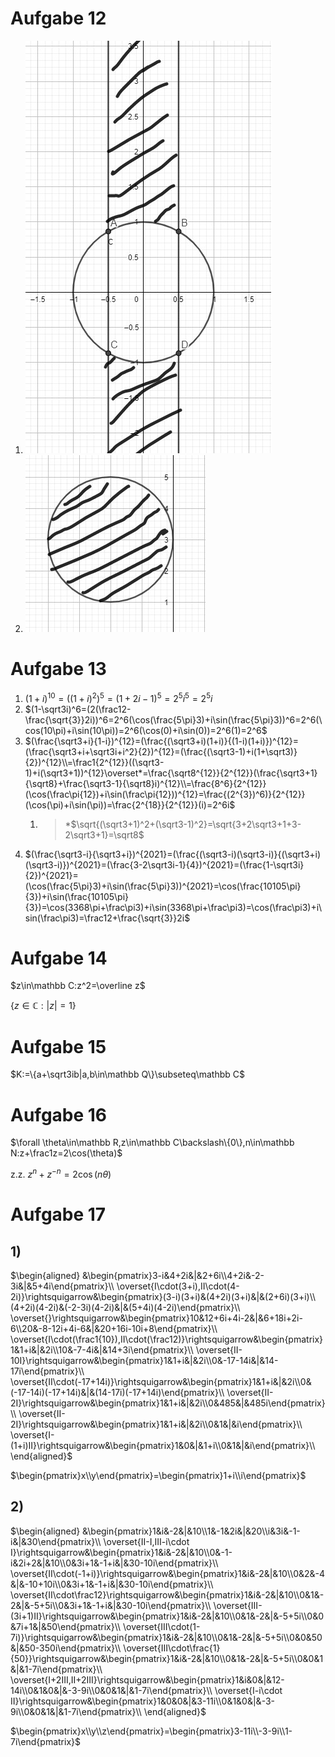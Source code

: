 # Aufgabe 12
1. ![a](./Lina1Blatt3Aufgabe12.jpg)
2. ![a](./Lina1Blatt3Aufgabe12b.jpg)

# Aufgabe 13
1. $(1+i)^{10}=((1+i)^2)^5=(1+2i-1)^5=2^5i^5=2^5i$
2. $(1-\sqrt3i)^6=(2(\frac12-\frac{\sqrt{3}}2i))^6=2^6(\cos(\frac{5\pi}3)+i\sin(\frac{5\pi}3))^6=2^6(\cos(10\pi)+i\sin(10\pi))=2^6(\cos(0)+i\sin(0))=2^6(1)=2^6$
3. $(\frac{\sqrt3+i}{1-i})^{12}=(\frac{(\sqrt3+i)(1+i)}{(1-i)(1+i)})^{12}=(\frac{\sqrt3+i+\sqrt3i+i^2}{2})^{12}=(\frac{(\sqrt3-1)+i(1+\sqrt3)}{2})^{12}\\=\frac1{2^{12}}((\sqrt3-1)+i(\sqrt3+1))^{12}\overset*=\frac{\sqrt8^{12}}{2^{12}}(\frac{\sqrt3+1}{\sqrt8}+\frac{\sqrt3-1}{\sqrt8}i)^{12}\\=\frac{8^6}{2^{12}}(\cos(\frac\pi{12})+i\sin(\frac\pi{12}))^{12}=\frac{(2^{3})^6)}{2^{12}}(\cos(\pi)+i\sin(\pi))=\frac{2^{18}}{2^{12}}(i)=2^6i$
   1. > *$\sqrt{(\sqrt3+1)^2+(\sqrt3-1)^2}=\sqrt{3+2\sqrt3+1+3-2\sqrt3+1}=\sqrt8$
4. $(\frac{\sqrt3-i}{\sqrt3+i})^{2021}=(\frac{(\sqrt3-i)(\sqrt3-i)}{(\sqrt3+i)(\sqrt3-i)})^{2021}=(\frac{3-2\sqrt3i-1}{4})^{2021}=(\frac{1-\sqrt3i}{2})^{2021}=(\cos(\frac{5\pi}3)+i\sin(\frac{5\pi}3))^{2021}=\cos(\frac{10105\pi}{3})+i\sin(\frac{10105\pi}{3})=\cos(3368\pi+\frac\pi3)+i\sin(3368\pi+\frac\pi3)=\cos(\frac\pi3)+i\sin(\frac\pi3)=\frac12+\frac{\sqrt{3}}2i$


# Aufgabe 14
$z\in\mathbb C:z^2=\overline z$

$\{z\in\mathbb C:|z|=1\}$

# Aufgabe 15
$K:=\{a+\sqrt3ib|a,b\in\mathbb Q\}\subseteq\mathbb C$

# Aufgabe 16
$\forall \theta\in\mathbb R,z\in\mathbb C\backslash\{0\},n\in\mathbb N:z+\frac1z=2\cos(\theta)$

z.z.
$z^n+z^{-n}=2\cos(n\theta)$


# Aufgabe 17
## 1)
$\begin{aligned}
    &\begin{pmatrix}3-i&4+2i&|&2+6i\\4+2i&-2-3i&|&5+4i\end{pmatrix}\\
    \overset{I\cdot(3+i),II\cdot(4-2i)}\rightsquigarrow&\begin{pmatrix}(3-i)(3+i)&(4+2i)(3+i)&|&(2+6i)(3+i)\\(4+2i)(4-2i)&(-2-3i)(4-2i)&|&(5+4i)(4-2i)\end{pmatrix}\\
    \overset{}\rightsquigarrow&\begin{pmatrix}10&12+6i+4i-2&|&6+18i+2i-6\\20&-8-12i+4i-6&|&20+16i-10i+8\end{pmatrix}\\
    \overset{I\cdot(\frac1{10}),II\cdot(\frac12)}\rightsquigarrow&\begin{pmatrix}1&1+i&|&2i\\10&-7-4i&|&14+3i\end{pmatrix}\\
    \overset{II-10I}\rightsquigarrow&\begin{pmatrix}1&1+i&|&2i\\0&-17-14i&|&14-17i\end{pmatrix}\\
    \overset{II\cdot(-17+14i)}\rightsquigarrow&\begin{pmatrix}1&1+i&|&2i\\0&(-17-14i)(-17+14i)&|&(14-17i)(-17+14i)\end{pmatrix}\\
    \overset{II-2I}\rightsquigarrow&\begin{pmatrix}1&1+i&|&2i\\0&485&|&485i\end{pmatrix}\\
    \overset{II-2I}\rightsquigarrow&\begin{pmatrix}1&1+i&|&2i\\0&1&|&i\end{pmatrix}\\
    \overset{I-(1+i)II}\rightsquigarrow&\begin{pmatrix}1&0&|&1+i\\0&1&|&i\end{pmatrix}\\
\end{aligned}$

$\begin{pmatrix}x\\y\end{pmatrix}=\begin{pmatrix}1+i\\i\end{pmatrix}$

## 2)
$\begin{aligned}
    &\begin{pmatrix}1&i&-2&|&10\\1&-1&2i&|&20\\i&3i&-1-i&|&30\end{pmatrix}\\
    \overset{II-I,III-i\cdot I}\rightsquigarrow&\begin{pmatrix}1&i&-2&|&10\\0&-1-i&2i+2&|&10\\0&3i+1&-1+i&|&30-10i\end{pmatrix}\\
    \overset{II\cdot(-1+i)}\rightsquigarrow&\begin{pmatrix}1&i&-2&|&10\\0&2&-4&|&-10+10i\\0&3i+1&-1+i&|&30-10i\end{pmatrix}\\
    \overset{II\cdot\frac12}\rightsquigarrow&\begin{pmatrix}1&i&-2&|&10\\0&1&-2&|&-5+5i\\0&3i+1&-1+i&|&30-10i\end{pmatrix}\\
    \overset{III-(3i+1)II}\rightsquigarrow&\begin{pmatrix}1&i&-2&|&10\\0&1&-2&|&-5+5i\\0&0&7i+1&|&50\end{pmatrix}\\
    \overset{III\cdot(1-7i)}\rightsquigarrow&\begin{pmatrix}1&i&-2&|&10\\0&1&-2&|&-5+5i\\0&0&50&|&50-350i\end{pmatrix}\\
    \overset{III\cdot\frac{1}{50}}\rightsquigarrow&\begin{pmatrix}1&i&-2&|&10\\0&1&-2&|&-5+5i\\0&0&1&|&1-7i\end{pmatrix}\\
    \overset{I+2III,II+2III}\rightsquigarrow&\begin{pmatrix}1&i&0&|&12-14i\\0&1&0&|&-3-9i\\0&0&1&|&1-7i\end{pmatrix}\\
    \overset{I-i\cdot II}\rightsquigarrow&\begin{pmatrix}1&0&0&|&3-11i\\0&1&0&|&-3-9i\\0&0&1&|&1-7i\end{pmatrix}\\
\end{aligned}$

$\begin{pmatrix}x\\y\\z\end{pmatrix}=\begin{pmatrix}3-11i\\-3-9i\\1-7i\end{pmatrix}$

